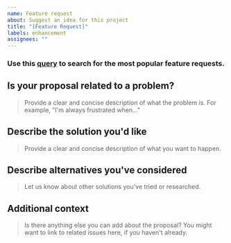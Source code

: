 ```yaml
---
name: Feature request
about: Suggest an idea for this project
title: "[Feature Request]"
labels: enhancement
assignees: ""
---
```


### Use this [query](https://github.com/southworks/SOUTHWORKS-azure-pipelines-tasks/issues?q=is%3Aissue+is%3Aopen+label%3Aenhancement+) to search for the most popular feature requests.

## Is your proposal related to a problem?

> Provide a clear and concise description of what the problem is.
> For example, "I'm always frustrated when..."

## Describe the solution you'd like

> Provide a clear and concise description of what you want to happen.

## Describe alternatives you've considered

> Let us know about other solutions you've tried or researched.

## Additional context

> Is there anything else you can add about the proposal?
> You might want to link to related issues here, if you haven't already.
